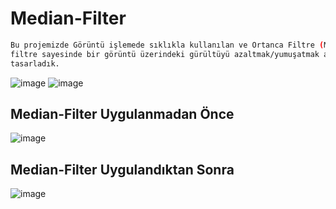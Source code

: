 # Median-Filter
```sh
Bu projemizde Görüntü işlemede sıklıkla kullanılan ve Ortanca Filtre (Median Filter) adı verilen
filtre sayesinde bir görüntü üzerindeki gürültüyü azaltmak/yumuşatmak amacıyla bir seri C++ programı
tasarladık.
```
![image](https://user-images.githubusercontent.com/52732986/106368658-60f8ef00-635c-11eb-9872-ce888bbcf7ea.png)
![image](https://user-images.githubusercontent.com/52732986/106368665-72da9200-635c-11eb-8dc7-765e746b2dd6.png)
## Median-Filter Uygulanmadan Önce
![image](https://user-images.githubusercontent.com/52732986/106368744-1d52b500-635d-11eb-96d0-723e6ea76c57.png)

## Median-Filter Uygulandıktan Sonra
![image](https://user-images.githubusercontent.com/52732986/106368760-3bb8b080-635d-11eb-9906-2e4a4a3f263c.png)
